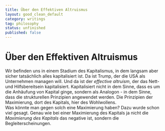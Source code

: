 ```yaml
---
title: Über den Effektiven Altruismus
layout: good_clean_default
category: writings
tag: philosophy
status: unfinished
published: false
---
```

# Über den Effektiven Altruismus

Wir befinden uns in einem Stadium des Kapitalismus, in dem langsam aber sicher tatsächlich alles kapitalisiert ist. Da ist Trump, der die USA als Unternehmen managen will. Und da ist der *effective altruism*, der das Nett- und Hilfsbereitsein kapitalisiert. Kapitalisiert nicht in dem Sinne, dass es um die Anhäufung von Kapital ginge, sondern als Analogon - in dem Sinne, dass die strukturellen Prinzipien angewendet werden. Die Prinzipien der Maximierung, dort des Kapitals, hier des Wohlwollens.  
Was könnte man gegen solch eine Maximierung haben? Dazu wurde schon viel gesagt. Genau wie bei einer Maximierung des Kapitals ja nicht die *Maximierung des Kapitals* das negative ist, sondern die Begleiterscheinungen.
